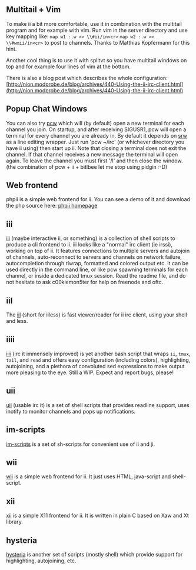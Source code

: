Multitail + Vim
---------------
To make ii a bit more comfortable, use it in combination with the multitail program and for example with vim. Run vim in the server directory and use key mapping like:
`map w1 :.w >> \\#ii/in<cr>`
`map w2 :.w >> \\#wmii/in<cr>`
to post to channels. Thanks to Matthias Kopfermann for this hint.

Another cool thing is to use it with splitvt so you have multitail windows on top and for example four lines of vim at the bottom.

There is also a blog post which describes the whole configuration: 
[http://nion.modprobe.de/blog/archives/440-Using-the-ii-irc-client.html](http://nion.modprobe.de/blog/archives/440-Using-the-ii-irc-client.html)

Popup Chat Windows
------------------
You can also try [pcw](http://bitbucket.org/emg/pcw) which will (by default) open a new terminal for each channel you join.  On startup, and after receiving SIGUSR1, pcw will open a terminal for every channel you are already in.  By default it depends on [srw](http://bitbucket.org/emg/srw) as a line editing wrapper.  Just run 'pcw ~/irc' (or whichever directory you have ii using) then start up ii.  Note that closing a terminal does not exit the channel.  If that channel receives a new message the terminal will open again.  To leave the channel you must first '/l' and then close the window.  (the combination of pcw + ii + bitlbee let me stop using pidgin :-D)

Web frontend
------------
phpii is a simple web frontend for ii. You can see a demo of it and download the php source here: [phpii homepage](http://yogan.meinungsverstaerker.de/phpii)

iii
---
[iii](https://github.com/c00kiemon5ter/iii) (maybe interactive ii, or something) is a collection of shell scripts to produce a cli frontend to ii.
iii looks like a "normal" irc client (ie irssi), working on top of ii.
It features connections to multiple servers and autojoin of channels, auto-reconnect to servers and channels on network failure, autocompletion through rlwrap, formatted and colored output etc. 
It can be used directly in the command line, or like pcw spawning terminals for each channel, or inside a dedicated tmux session. 
Read the readme file, and do not hesitate to ask c00kiemon5ter for help on freenode and oftc.

iil
---
The [iil](http://chiselapp.com/user/onys/repository/iil/home) (short for iiless) is fast viewer/reader for ii irc client, using your shell and less.

iiii
----
[iiii](https://github.com/tb01110100/iiii) (irc it immensely improved) is yet another bash script that wraps `ii`, `tmux`, `tail`, and `read` and offers easy configuration (including colors), highlighting, autojoining, and a plethora of convoluted sed expressions to make output more pleasing to the eye. Still a WIP. Expect and report bugs, please!

uii
---
[uii](https://github.com/erlehmann/uii) (usable irc it) is a set of shell scripts that provides readline support, uses inotify to monitor channels and pops up notifications.

im-scripts
----------
[im-scripts](http://github.com/gravicappa/im-scripts) is a set of sh-scripts for convenient use of ii and ji.

wii
---
[wii](http://github.com/younix/wii) is a simple web frontend for ii.
It just uses HTML, java-script and shell-script.

xii
---
[xii](http://github.com/younix/xii) is a simple X11 frontend for ii.
It is written in plain C based on Xaw and Xt library.

hysteria
--------
[hysteria](http://git.2f30.org/hysteria/) is another set of scripts
(mostly shell) which provide support for highlighting, autojoining, etc.
